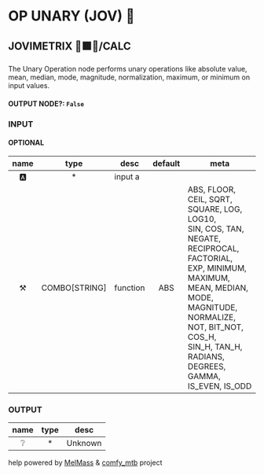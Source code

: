 # OP UNARY (JOV) 🎲

## JOVIMETRIX 🔺🟩🔵/CALC

The Unary Operation node performs unary operations like absolute value, mean, median, mode, magnitude, normalization, maximum, or minimum on input values.

#### OUTPUT NODE?: `False`

### INPUT

#### OPTIONAL

name|type|desc|default|meta
:---:|:---:|---|:---:|---
🅰️| * | input a |  | 
⚒️| COMBO[STRING] | function | ABS | ABS, FLOOR, CEIL, SQRT, SQUARE, LOG, LOG10,<br>SIN, COS, TAN, NEGATE, RECIPROCAL, FACTORIAL,<br>EXP, MINIMUM, MAXIMUM, MEAN, MEDIAN, MODE,<br>MAGNITUDE, NORMALIZE, NOT, BIT_NOT, COS_H,<br>SIN_H, TAN_H, RADIANS, DEGREES, GAMMA,<br>IS_EVEN, IS_ODD

### OUTPUT

name|type|desc
:---:|:---:|---
❔| * | Unknown 

help powered by [MelMass](https://github.com/melMass) & [comfy_mtb](https://github.com/melMass/comfy_mtb) project